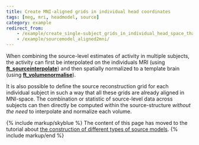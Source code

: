 ```yaml
---
title: Create MNI-aligned grids in individual head coordinates
tags: [meg, mri, headmodel, source]
category: example
redirect_from:
    - /example/create_single-subject_grids_in_individual_head_space_that_are_all_aligned_in_mni_space/
    - /example/sourcemodel_aligned2mni/
---
```


When combining the source-level estimates of activity in multiple subjects, the activity can first be interpolated on the individuals MRI (using **[ft_sourceinterpolate](/reference/ft_sourceinterpolate)**) and then spatially normalized to a template brain (using **[ft_volumenormalise](/reference/ft_volumenormalise)**).

It is also possible to define the source reconstruction grid for each individual subject in such a way that all these grids are already aligned in MNI-space. The combination or statistic of source-level data across subjects can then directly be computed within the source-structure _without the need_ to interpolate and normalize each volume.

{% include markup/skyblue %}
The content of this page has moved to the tutorial about [the construction of different types of source models](/tutorial/sourcemodel#subject-specific_grids_that_are_equivalent_across_subjects_in_normalized_space).
{% include markup/end %}
